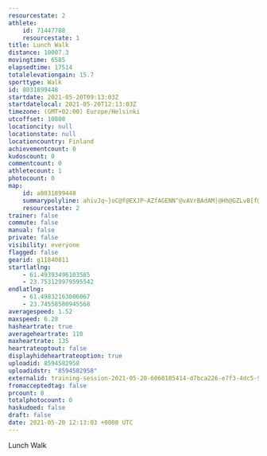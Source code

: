 ```yaml
---
resourcestate: 2
athlete:
    id: 71447788
    resourcestate: 1
title: Lunch Walk
distance: 10007.3
movingtime: 6585
elapsedtime: 17514
totalelevationgain: 15.7
sporttype: Walk
id: 8031899448
startdate: 2021-05-20T09:13:03Z
startdatelocal: 2021-05-20T12:13:03Z
timezone: (GMT+02:00) Europe/Helsinki
utcoffset: 10800
locationcity: null
locationstate: null
locationcountry: Finland
achievementcount: 0
kudoscount: 0
commentcount: 0
athletecount: 1
photocount: 0
map:
    id: a8031899448
    summarypolyline: ahivJq~}oC@f@EXJP~AZfAGENN^@vAVrBAdAM|@Hh@GZLvB[f@Ab@c@`C@jDIpCFv@MbAQPIn@?xFGpAHp@FlD@~AQr@BlBSdE?~DYhCSjAq@bBUVWjABdAG`@Yr@SL_@hAEz@?rDFfHE`@Sl@]}@u@XKXAb@O|@_AxBKr@En@d@xDE~AP|CCl@Jl@?jANb@Dd@ORCVDd@Ij@HTCXON?ROo@a@OEs@WOCy@Ug@m@GOVOAYh@OfAAjAHpCJ\HjBXdCJxDEfCF|BPn@PzB@jCNzADjA\nBAlCWt@?T[Fc@e@u@Ua@a@}@Wg@XqAiB}As@k@g@u@FQj@QGS`@m@jFm@lA]~Ak@v@W~@gAtAiBxD[`@w@eAOo@m@oAUC]}@WAY}@AYm@s@Sm@CQGBK[MCCQWi@OICWKCOPOp@Cr@Ox@SXS`AONQr@SVq@zBC^u@pCW\Mj@g@|@W|AgArCKCQkB_@cAG@]jBIxBDz@O~@CjA]fAOnAc@z@_@QVAmAi@[JMh@SfBWhD_AbF_@jAsA|IYdDExBBt@U|BB|@VtAKbCWjAKlEDjBQjBWnBQd@Lb@QKOLMl@OxAUjADx@O^@`AY~@i@pCMpA^pAp@`@LCX[\w@Xy@Fo@\s@I?K^O`BHNFl@G`ANQRTHIALh@v@TDXb@VLTQLy@t@gGEa@c@_A@kBKgAP@@KOQ[FZR@OCeAI[_@@]h@EMFgAg@TeA~EQbBi@`CS^[dBo@`Bm@nC{AtFsAxBaBfAHWF_@ZD?s@PyAJaCr@gCb@eFhBgMPkCRwAB}@h@yE@mAH_@XsNTaCTgFj@}F`AgHVuFN{A\cCTw@ZuBtAwL^cCjBaKZ_DvCeJfDoIh@aCLoATq@VeBr@{BHo@f@wAl@oAr@_CPQPcATYZ{AXWAe@Nk@^k@De@FZd@p@?PH@l@qBL@Vd@XMDWQ{A?k@b@{GBgCP]E}AJGDe@FM@u@k@aHYcIMIs@yF?i@YaA[kCMe@DHL@Vc@RG~AqBRs@EiCJI?y@a@g@S_Eg@oBOkBMg@^_@JgAE{@Mg@D}@K_B?_Ch@gAl@KP[Me@MCm@b@GG?KI?ASEBDb@E]l@UTHCWDLCNRYCyHJPj@@xA_@\B
    resourcestate: 2
trainer: false
commute: false
manual: false
private: false
visibility: everyone
flagged: false
gearid: g11840811
startlatlng:
    - 61.49393496103585
    - 23.753129979595542
endlatlng:
    - 61.49832163006067
    - 23.74558500945568
averagespeed: 1.52
maxspeed: 6.28
hasheartrate: true
averageheartrate: 110
maxheartrate: 135
heartrateoptout: false
displayhideheartrateoption: true
uploadid: 8594582958
uploadidstr: "8594582958"
externalid: training-session-2021-05-20-6060185414-d7bca226-e7f3-4dc5-9282-fc9d5d3d2f45.fit
fromacceptedtag: false
prcount: 0
totalphotocount: 0
haskudoed: false
draft: false
date: 2021-05-20 12:13:03 +0000 UTC
---
```

Lunch Walk